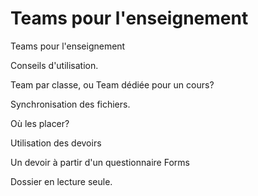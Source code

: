 # Teams pour l'enseignement

Teams pour l'enseignement

Conseils d'utilisation.

Team par classe, ou Team dédiée pour un cours?

Synchronisation des fichiers.

Où les placer?

Utilisation des devoirs

Un devoir à partir d'un questionnaire Forms

Dossier en lecture seule.
